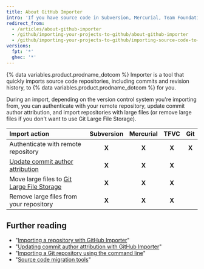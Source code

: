```yaml
---
title: About GitHub Importer
intro: 'If you have source code in Subversion, Mercurial, Team Foundation Version Control (TFVC), or another Git repository, you can move it to GitHub using GitHub Importer.'
redirect_from:
  - /articles/about-github-importer
  - /github/importing-your-projects-to-github/about-github-importer
  - /github/importing-your-projects-to-github/importing-source-code-to-github/about-github-importer
versions:
  fpt: '*'
  ghec: '*'
---
```

{% data variables.product.prodname_dotcom %} Importer is a tool that quickly imports source code repositories, including commits and revision history, to {% data variables.product.prodname_dotcom %} for you.

During an import, depending on the version control system you're importing from, you can authenticate with your remote repository, update commit author attribution, and import repositories with large files (or remove large files if you don't want to use Git Large File Storage).

| Import action | Subversion | Mercurial | TFVC | Git |
|:--------------|:----------:|:---------:|:----------------------:|:---:|
| Authenticate with remote repository | **X** | **X** | **X** | **X** |
| [Update commit author attribution](/get-started/importing-your-projects-to-github/importing-source-code-to-github/updating-commit-author-attribution-with-github-importer) | **X** | **X** | **X** | |
| Move large files to [Git Large File Storage](/repositories/working-with-files/managing-large-files/about-git-large-file-storage) | **X** | **X** | **X** | |
| Remove large files from your repository | **X** | **X** | **X** | |

## Further reading

- "[Importing a repository with GitHub Importer](/get-started/importing-your-projects-to-github/importing-source-code-to-github/importing-a-repository-with-github-importer)"
- "[Updating commit author attribution with GitHub Importer](/get-started/importing-your-projects-to-github/importing-source-code-to-github/updating-commit-author-attribution-with-github-importer)"
- "[Importing a Git repository using the command line](/get-started/importing-your-projects-to-github/importing-source-code-to-github/importing-a-git-repository-using-the-command-line)"
- "[Source code migration tools](/get-started/importing-your-projects-to-github/importing-source-code-to-github/source-code-migration-tools)"
